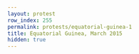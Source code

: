 ```yaml
---
layout: protest
row_index: 255
permalink: protests/equatorial-guinea-1
title: Equatorial Guinea, March 2015
hidden: true
---
```

